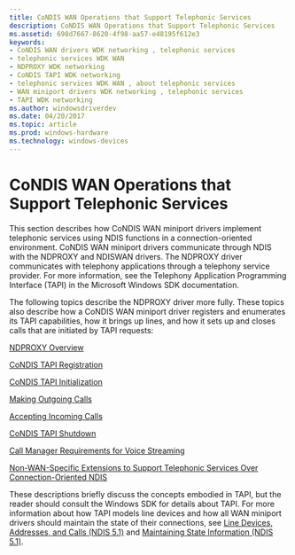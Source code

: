 ```yaml
---
title: CoNDIS WAN Operations that Support Telephonic Services
description: CoNDIS WAN Operations that Support Telephonic Services
ms.assetid: 698d7667-8620-4f98-aa57-e48195f612e3
keywords:
- CoNDIS WAN drivers WDK networking , telephonic services
- telephonic services WDK WAN
- NDPROXY WDK networking
- CoNDIS TAPI WDK networking
- telephonic services WDK WAN , about telephonic services
- WAN miniport drivers WDK networking , telephonic services
- TAPI WDK networking
ms.author: windowsdriverdev
ms.date: 04/20/2017
ms.topic: article
ms.prod: windows-hardware
ms.technology: windows-devices
---
```


# CoNDIS WAN Operations that Support Telephonic Services





This section describes how CoNDIS WAN miniport drivers implement telephonic services using NDIS functions in a connection-oriented environment. CoNDIS WAN miniport drivers communicate through NDIS with the NDPROXY and NDISWAN drivers. The NDPROXY driver communicates with telephony applications through a telephony service provider. For more information, see the Telephony Application Programming Interface (TAPI) in the Microsoft Windows SDK documentation.

The following topics describe the NDPROXY driver more fully. These topics also describe how a CoNDIS WAN miniport driver registers and enumerates its TAPI capabilities, how it brings up lines, and how it sets up and closes calls that are initiated by TAPI requests:

[NDPROXY Overview](ndproxy-overview.md)

[CoNDIS TAPI Registration](condis-tapi-registration.md)

[CoNDIS TAPI Initialization](condis-tapi-initialization.md)

[Making Outgoing Calls](making-outgoing-calls.md)

[Accepting Incoming Calls](accepting-incoming-calls.md)

[CoNDIS TAPI Shutdown](condis-tapi-shutdown.md)

[Call Manager Requirements for Voice Streaming](call-manager-requirements-for-voice-streaming.md)

[Non-WAN-Specific Extensions to Support Telephonic Services Over Connection-Oriented NDIS](non-wan-specific-extensions-to-support-telephonic-services-over-connec.md)

These descriptions briefly discuss the concepts embodied in TAPI, but the reader should consult the Windows SDK for details about TAPI. For more information about how TAPI models line devices and how all WAN miniport drivers should maintain the state of their connections, see [Line Devices, Addresses, and Calls (NDIS 5.1)](https://msdn.microsoft.com/library/windows/hardware/ff549181) and [Maintaining State Information (NDIS 5.1)](https://msdn.microsoft.com/library/windows/hardware/ff549232).

 

 






